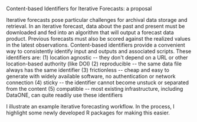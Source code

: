
Content-based Identifiers for Iterative Forecasts: a proposal

Iterative forecasts pose particular challenges for archival data storage and retrieval.  In an iterative forecast, data about the past and present must be downloaded and fed into an algorithm that will output a forecast data product.  Previous forecasts must also be scored against the realized values in the latest observations. Content-based identifiers provide a convenient way to consistently identify input and outputs and associated scripts.  These identifiers are: 
(1) location agnostic -- they don't depend on a URL or other location-based authority (like DOI)
(2) reproducible -- the same data file always has the same identifier
(3) frictionless -- cheap and easy to generate with widely available software, no authentication or network connection
(4) sticky -- the identifier cannot become unstuck or separated from the content
(5) compatible -- most existing infrastructure, including DataONE, can quite readily use these identifiers

I illustrate an example iterative forecasting workflow. In the process, I highlight some newly developed
R packages for making this easier.


